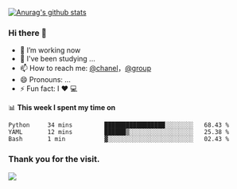 [![Anurag's github stats](https://github-readme-stats.vercel.app/api?username=bmqy)](https://github.com/anuraghazra/github-readme-stats)
### Hi there 👋
- 🔭 I’m working now
- 🌱 I've been studying ...
- 📫 How to reach me: [@chanel](https://t.me/tcbmqy)，[@group](https://t.me/tgbmqy)
- 😄 Pronouns: ...
- ⚡ Fun fact:  I ❤️ 💻

📊 **This week I spent my time on**
<!--START_SECTION:waka-->
```text
Python     34 mins         █████████████████░░░░░░░░   68.43 % 
YAML       12 mins         ██████▒░░░░░░░░░░░░░░░░░░   25.38 % 
Bash       1 min           ▓░░░░░░░░░░░░░░░░░░░░░░░░   02.43 % 
```
<!--END_SECTION:waka-->

### Thank you for the visit.
![](http://profile-counter.glitch.me/bmqy/count.svg)
